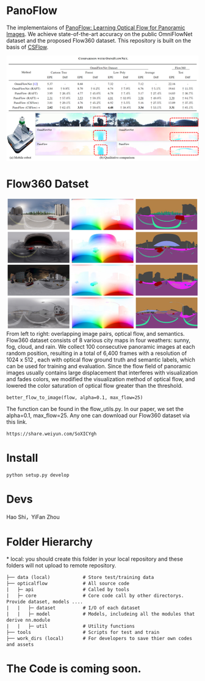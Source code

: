 # PanoFlow
The implementaions of [PanoFlow: Learning Optical Flow for Panoramic Images](https://arxiv.org/pdf/2202.13388.pdf). 
We achieve state-of-the-art accuracy on the public OmniFlowNet dataset and the proposed Flow360 dataset.
This repository is built on the basis of [CSFlow](https://github.com/MasterHow/CSFlow).

![](results/compare_quant.png)
![](results/compare.png)

# Flow360 Datset
![](results/Flow360.png)
From left to right: overlapping image pairs, optical flow, and semantics. 
Flow360 dataset consists of 8 various city maps in four weathers: 
sunny, fog, cloud, and rain. 
We collect 100 consecutive panoramic images at each random position, 
resulting in a total of 6,400 frames with a resolution of 1024 x 512 , 
each with optical flow ground truth and semantic labels, 
which can be used for training and evaluation. 
Since the flow field of panoramic images usually contains large displacement that interferes with visualization and fades colors, 
we modified the visualization method of optical flow, 
and lowered the color saturation of optical flow greater than the threshold.

```
better_flow_to_image(flow, alpha=0.1, max_flow=25)
```
The function can be found in the flow_utils.py. In our paper, we set the alpha=0.1, max_flow=25.
Any one can download our Flow360 dataset via this link.

```
https://share.weiyun.com/SoXICYgh
```

# Install
```
python setup.py develop
```

# Devs
Hao Shi，YiFan Zhou

# Folder Hierarchy
\* local: you should create this folder in your local repository and these folders will not upload to remote repository.
```
├── data (local)            # Store test/training data
├── opticalflow             # All source code
|   ├─ api                  # Called by tools
|   ├─ core                 # Core code call by other directorys. Provide dataset, models ....
|   |   ├─ dataset          # I/O of each dataset
|   |   ├─ model            # Models, includeing all the modules that derive nn.module
|   |   ├─ util             # Utility functions
├── tools                   # Scripts for test and train
├── work_dirs (local)       # For developers to save thier own codes and assets
```

# The Code is coming soon.
